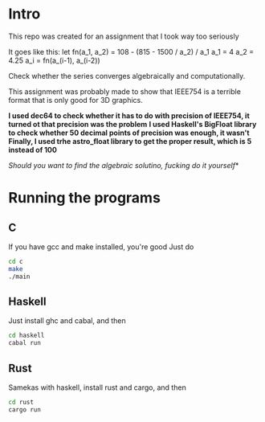 # Intro
This repo was created for an assignment that I took way too seriously

It goes like this:
let fn(a\_1, a\_2) = 108 - (815 - 1500 / a\_2) / a\_1
a\_1 = 4
a\_2 = 4.25
a\_i = fn(a\_(i-1), a\_(i-2))

Check whether the series converges algebraically and computationally.

This assignment was probably made to show that IEEE754 is a terrible format that is only good for 3D graphics.

**I used dec64 to check whether it has to do with precision of IEEE754, it turned ot that precision was the problem**
**I used Haskell's BigFloat library to check whether 50 decimal points of precision was enough, it wasn't**
**Finally, I used trhe astro_float library to get the proper result, which is 5 instead of 100**

*Should you want to find the algebraic solutino, fucking do it yourself**

# Running the programs
## C
If you have gcc and make installed, you're good
Just do
```bash
cd c
make
./main
```

## Haskell
Just install ghc and cabal, and then
```bash
cd haskell
cabal run
```

## Rust
Samekas with haskell, install rust and cargo, and then
```bash
cd rust
cargo run
```
